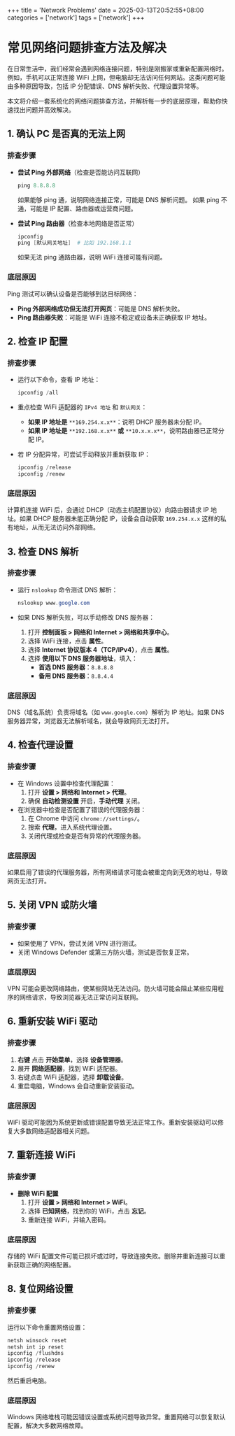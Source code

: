 +++
title = 'Network Problems'
date = 2025-03-13T20:52:55+08:00
categories = ['network']
tags = ['network']
+++

# 常见网络问题排查方法及解决

在日常生活中，我们经常会遇到网络连接问题，特别是刚搬家或重新配置网络时。例如，手机可以正常连接 WiFi 上网，但电脑却无法访问任何网站。这类问题可能由多种原因导致，包括 IP 分配错误、DNS 解析失败、代理设置异常等。

本文将介绍一套系统化的网络问题排查方法，并解析每一步的底层原理，帮助你快速找出问题并高效解决。

## 1. 确认 PC 是否真的无法上网

### **排查步骤**

- **尝试 Ping 外部网络**（检查是否能访问互联网）

  ```powershell
  ping 8.8.8.8
  ```

  如果能够 ping 通，说明网络连接正常，可能是 DNS 解析问题。 如果 ping 不通，可能是 IP 配置、路由器或运营商问题。

- **尝试 Ping 路由器**（检查本地网络是否正常）

  ```powershell
  ipconfig
  ping [默认网关地址]  # 比如 192.168.1.1
  ```

  如果无法 ping 通路由器，说明 WiFi 连接可能有问题。

### **底层原因**

Ping 测试可以确认设备是否能够到达目标网络：

- **Ping 外部网络成功但无法打开网页**：可能是 DNS 解析失败。
- **Ping 路由器失败**：可能是 WiFi 连接不稳定或设备未正确获取 IP 地址。

## 2. 检查 IP 配置

### **排查步骤**

- 运行以下命令，查看 IP 地址：

  ```powershell
  ipconfig /all
  ```

- 重点检查 WiFi 适配器的 `IPv4 地址` 和 `默认网关`：

  - **如果 IP 地址是** `**169.254.x.x**`：说明 DHCP 服务器未分配 IP。
  - **如果 IP 地址是** `**192.168.x.x**` **或** `**10.x.x.x**`，说明路由器已正常分配 IP。

- 若 IP 分配异常，可尝试手动释放并重新获取 IP：

  ```powershell
  ipconfig /release
  ipconfig /renew
  ```

### **底层原因**

计算机连接 WiFi 后，会通过 DHCP（动态主机配置协议）向路由器请求 IP 地址。如果 DHCP 服务器未能正确分配 IP，设备会自动获取 `169.254.x.x` 这样的私有地址，从而无法访问外部网络。

## 3. 检查 DNS 解析

### **排查步骤**

- 运行 `nslookup` 命令测试 DNS 解析：

  ```powershell
  nslookup www.google.com
  ```

- 如果 DNS 解析失败，可以手动修改 DNS 服务器：

  1. 打开 **控制面板 > 网络和 Internet > 网络和共享中心**。
  2. 选择 WiFi 连接，点击 **属性**。
  3. 选择 **Internet 协议版本 4（TCP/IPv4）**，点击 **属性**。
  4. 选择 **使用以下 DNS 服务器地址**，填入：
     - **首选 DNS 服务器**：`8.8.8.8`
     - **备用 DNS 服务器**：`8.8.4.4`

### **底层原因**

DNS（域名系统）负责将域名（如 `www.google.com`）解析为 IP 地址。如果 DNS 服务器异常，浏览器无法解析域名，就会导致网页无法打开。

## 4. 检查代理设置

### **排查步骤**

- 在 Windows 设置中检查代理配置：
  1. 打开 **设置 > 网络和 Internet > 代理**。
  2. 确保 **自动检测设置** 开启，**手动代理** 关闭。
- 在浏览器中检查是否配置了错误的代理服务器：
  1. 在 Chrome 中访问 `chrome://settings/`。
  2. 搜索 **代理**，进入系统代理设置。
  3. 关闭代理或检查是否有异常的代理服务器。

### **底层原因**

如果启用了错误的代理服务器，所有网络请求可能会被重定向到无效的地址，导致网页无法打开。

## 5. 关闭 VPN 或防火墙

### **排查步骤**

- 如果使用了 VPN，尝试关闭 VPN 进行测试。
- 关闭 Windows Defender 或第三方防火墙，测试是否恢复正常。

### **底层原因**

VPN 可能会更改网络路由，使某些网站无法访问。防火墙可能会阻止某些应用程序的网络请求，导致浏览器无法正常访问互联网。

## 6. 重新安装 WiFi 驱动

### **排查步骤**

1. **右键** 点击 **开始菜单**，选择 **设备管理器**。
2. 展开 **网络适配器**，找到 WiFi 适配器。
3. 右键点击 WiFi 适配器，选择 **卸载设备**。
4. 重启电脑，Windows 会自动重新安装驱动。

### **底层原因**

WiFi 驱动可能因为系统更新或错误配置导致无法正常工作。重新安装驱动可以修复大多数网络适配器相关问题。

## 7. 重新连接 WiFi

### **排查步骤**

- **删除 WiFi 配置**
  1. 打开 **设置 > 网络和 Internet > WiFi**。
  2. 选择 **已知网络**，找到你的 WiFi，点击 **忘记**。
  3. 重新连接 WiFi，并输入密码。

### **底层原因**

存储的 WiFi 配置文件可能已损坏或过时，导致连接失败。删除并重新连接可以重新获取正确的网络配置。

## 8. 复位网络设置

### **排查步骤**

运行以下命令重置网络设置：

```powershell
netsh winsock reset
netsh int ip reset
ipconfig /flushdns
ipconfig /release
ipconfig /renew
```

然后重启电脑。

### **底层原因**

Windows 网络堆栈可能因错误设置或系统问题导致异常。重置网络可以恢复默认配置，解决大多数网络故障。